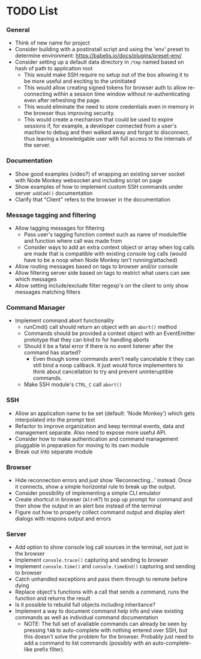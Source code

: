 # TODO List

### General
- Think of new name for project
- Consider building with a postinstall script and using the 'env' preset to determine environment: https://babeljs.io/docs/plugins/preset-env/
- Consider setting up a default data directory in `/tmp` named based on hash of path to application root
  - This would make SSH require no setup out of the box allowing it to be more useful and exciting to the uninitiated
  - This would allow creating signed tokens for browser auth to allow re-connecting within a session time window without re-authenticating even after refreshing the page.
  - This would eliminate the need to store credentials even in memory in the browser thus improving security.
  - This would create a mechanism that could be used to expire sessions if, for example, a developer connected from a user's machine to debug and then walked away and forgot to disconnect, thus leaving a knowledgable user with full access to the internals of the server.

### Documentation
- Show good examples (video?) of wrapping an existing server socket with Node Monkey websocket and including script on page
- Show examples of how to implement custom SSH commands under server `addCmd()` documentation
- Clarify that "Client" refers to the browser in the documentation

### Message tagging and filtering
- Allow tagging messages for filtering
  - Pass user's tagging function context such as name of module/file and function where call was made from
  - Consider ways to add an extra context object or array when log calls are made that is compatible with existing console log calls (would have to be a noop when Node Monkey isn't running/attached)
- Allow routing messages based on tags to browser and/or console
- Allow filtering server side based on tags to restrict what users can see which messages
- Allow setting include/exclude filter regexp's on the client to only show messages matching filters

### Command Manager
- Implement command abort functionality
  - runCmd() call should return an object with an `abort()` method
  - Commands should be provided a context object with an EventEmitter prototype that they can bind to for handling aborts
  - Should it be a fatal error if there is no event listener after the command has started?
    - Even though some commands aren't really cancelable it they can still bind a noop callback. It just would force implementers to think about cancellation to try and prevent uninteruptible commands.
  - Make SSH module's `CTRL_C` call `abort()`

### SSH
- Allow an application name to be set (default: 'Node Monkey') which gets interpolated into the prompt text
- Refactor to improve organization and keep terminal events, data and management separate. Also need to expose more useful API.
- Consider how to make authentication and command management pluggable in preparation for moving to its own module
- Break out into separate module

### Browser
- Hide reconnection errors and just show 'Reconnecting...' instead. Once it connects, show a simple horizontal rule to break up the output.
- Consider possibility of implementing a simple CLI emulator
- Create shortcut in browser (`Alt+R`?) to pop up prompt for command and then show the output in an alert box instead of the terminal
- Figure out how to properly collect command output and display alert dialogs with respons output and errors

### Server
- Add option to show console log call sources in the terminal, not just in the browser
- Implement `console.trace()` capturing and sending to browser
- Implement `console.time()` and `console.timeEnd()` capturing and sending to browser
- Catch unhandled exceptions and pass them through to remote before dying
- Replace object's functions with a call that sends a command, runs the function and returns the result
- Is it possible to rebuild full objects including inheritance?
- Implement a way to document command help info and view existing commands as well as individual command documentation
  - NOTE: The full set of available commands can already be seen by pressing `TAB` to auto-complete with nothing entered over SSH, but this doesn't solve the problem for the browser. Probably just need to add a command to list commands (possibly with an auto-complete-like prefix filter).